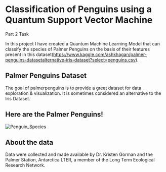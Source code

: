 # Classification of Penguins using a Quantum Support Vector Machine

Part 2 Task

In this project I have created a Quantum Machine Learning Model that can classify the species of Palmer Penguins on the basis of their features present in this dataset(https://www.kaggle.com/ashkhagan/palmer-penguins-datasetalternative-iris-dataset?select=penguins.csv).

## Palmer Penguins Dataset
The goal of palmerpenguins is to provide a great dataset for data exploration & visualization. It is sometimes considered an alternative to the Iris Dataset.

## Here are the Palmer Penguins!

![Penguin_Species](https://user-images.githubusercontent.com/77266161/146253873-4dfbcc5c-eee2-4b60-b557-7df5abb6af2f.png)

## About the data
Data were collected and made available by Dr. Kristen Gorman and the Palmer Station, Antarctica LTER, a member of the Long Term Ecological Research Network.
